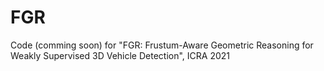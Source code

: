 # FGR
Code (comming soon) for "FGR: Frustum-Aware Geometric Reasoning for Weakly Supervised 3D Vehicle Detection", ICRA 2021
